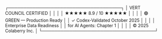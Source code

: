 ┌─────────────────────────────────────┐
│   VERT COUNCIL CERTIFIED            │
│                                     │
│        ★★★★★ 8.9 / 10 ★★★★★        │
│                                     │
│   🟢 GREEN — Production Ready       │
│   ✓ Codex-Validated October 2025   │
│                                     │
│   Enterprise Data Readiness         │
│   for AI Agents: Chapter 1          │
│                                     │
│   © 2025 Colaberry Inc.             │
└─────────────────────────────────────┘